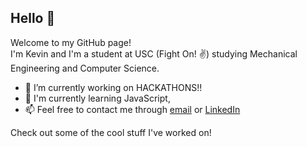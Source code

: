 ## Hello 👋

<!--
**KevinHJing/KevinHJing** is a ✨ _special_ ✨ repository because its `README.md` (this file) appears on your GitHub profile. -->

Welcome to my GitHub page!  
I'm Kevin and I'm a student at USC (Fight On! :v:) studying Mechanical Engineering and Computer Science.

- 🔭 I’m currently working on HACKATHONS!!
- 🌱 I'm currently learning JavaScript, 
- 📫 Feel free to contact me through [email](mailto:khjing@usc.edu?subject=[GitHub]%20Hello!) or [LinkedIn](https://www.linkedin.com/in/kevinjing/)

Check out some of the cool stuff I've worked on!
